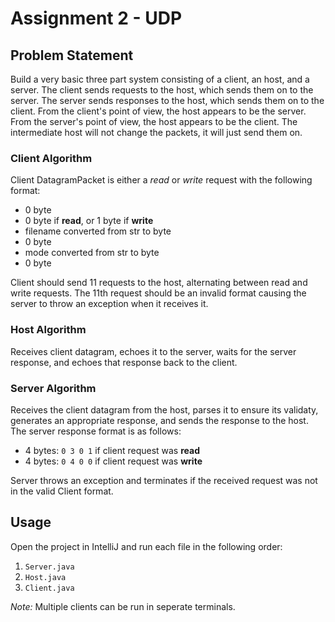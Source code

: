 # Assignment 2 - UDP

## Problem Statement

Build a very basic three part system consisting of a client, an host, and a server. The client sends requests to the  host, which sends them on to the server. The server sends responses to the host, which sends them on to the client. From the client's point of view, the host appears to be the server. From the server's point of view, the host appears to be the client. The intermediate host will not change the packets, it will just send them on.

### Client Algorithm 
Client DatagramPacket is either a *read* or *write* request with the following format: 
- 0 byte
- 0 byte if **read**, or 1 byte if **write**
- filename converted from str to byte
- 0 byte
- mode converted from str to byte
- 0 byte

Client should send 11 requests to the host, alternating between read and write requests. The 11th request should be an invalid format causing the server to throw an exception when it receives it. 

### Host Algorithm 
Receives client datagram, echoes it to the server, waits for the server response, and echoes that response back to the client. 

### Server Algorithm 
Receives the client datagram from the host, parses it to ensure its validaty, generates an appropriate response, and sends the response to the host. The server response format is as follows: 
- 4 bytes: `0 3 0 1` if client request was **read**
- 4 bytes: `0 4 0 0` if client request was **write**

Server throws an exception and terminates if the received request was not in the valid Client format. 

## Usage 

Open the project in IntelliJ and run each file in the following order:

1. `Server.java`  
2. `Host.java`
3. `Client.java`

*Note:* Multiple clients can be run in seperate terminals.  